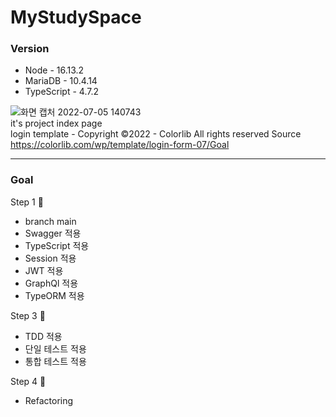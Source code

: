 # MyStudySpace  
### Version  
  - Node - 16.13.2
  - MariaDB - 10.4.14
  - TypeScript - 4.7.2

  
![화면 캡처 2022-07-05 140743](https://user-images.githubusercontent.com/55491073/177253586-211fd015-9804-4d83-bbf2-d0ab5f436d30.png)  
it's project index page  
login template - Copyright ©2022 - Colorlib All rights reserved Source https://colorlib.com/wp/template/login-form-07/Goal

---

### Goal
Step 1 🏃  
  - branch main
  - Swagger 적용
  - TypeScript 적용   
  - Session 적용
  - JWT 적용
  - GraphQl 적용
  - TypeORM 적용

Step 3 🧍  
  - TDD 적용
  - 단일 테스트 적용
  - 통합 테스트 적용  

Step 4 🧍 
  - Refactoring
